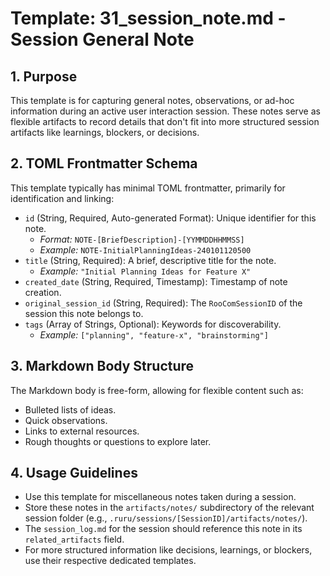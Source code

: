 # Template: 31_session_note.md - Session General Note

## 1. Purpose

This template is for capturing general notes, observations, or ad-hoc information during an active user interaction session. These notes serve as flexible artifacts to record details that don't fit into more structured session artifacts like learnings, blockers, or decisions.

## 2. TOML Frontmatter Schema

This template typically has minimal TOML frontmatter, primarily for identification and linking:

*   `id` (String, Required, Auto-generated Format): Unique identifier for this note.
    *   *Format:* `NOTE-[BriefDescription]-[YYMMDDHHMMSS]`
    *   *Example:* `NOTE-InitialPlanningIdeas-240101120500`
*   `title` (String, Required): A brief, descriptive title for the note.
    *   *Example:* `"Initial Planning Ideas for Feature X"`
*   `created_date` (String, Required, Timestamp): Timestamp of note creation.
*   `original_session_id` (String, Required): The `RooComSessionID` of the session this note belongs to.
*   `tags` (Array of Strings, Optional): Keywords for discoverability.
    *   *Example:* `["planning", "feature-x", "brainstorming"]`

## 3. Markdown Body Structure

The Markdown body is free-form, allowing for flexible content such as:

*   Bulleted lists of ideas.
*   Quick observations.
*   Links to external resources.
*   Rough thoughts or questions to explore later.

## 4. Usage Guidelines

*   Use this template for miscellaneous notes taken during a session.
*   Store these notes in the `artifacts/notes/` subdirectory of the relevant session folder (e.g., `.ruru/sessions/[SessionID]/artifacts/notes/`).
*   The `session_log.md` for the session should reference this note in its `related_artifacts` field.
*   For more structured information like decisions, learnings, or blockers, use their respective dedicated templates.
